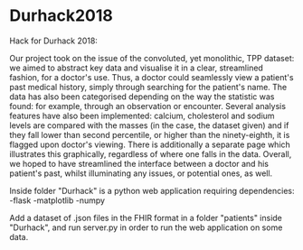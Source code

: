 # Durhack2018
Hack for Durhack 2018:

Our project took on the issue of the convoluted, yet monolithic, TPP dataset: we aimed to abstract key data and visualise it in a clear, streamlined fashion, for a doctor's use. Thus, a doctor could seamlessly view a patient's past medical history, simply through searching for the patient's name. The data has also been categorised depending on the way the statistic was found: for example, through an observation or encounter. Several analysis features have also been implemented: calcium, cholesterol and sodium levels are compared with the masses (in the case, the dataset given) and if they fall lower than second percentile, or higher than the ninety-eighth, it is flagged upon doctor's viewing. There is additionally a separate page which illustrates this graphically, regardless of where one falls in the data. Overall, we hoped to have streamlined the interface between a doctor and his patient's past, whilst illuminating any issues, or potential ones, as well.


Inside folder "Durhack" is a python web application requiring dependencies:
-flask 
-matplotlib 
-numpy

Add a dataset of .json files in the FHIR format in a folder "patients" inside "Durhack", and run server.py in order to run the web application on some data.
